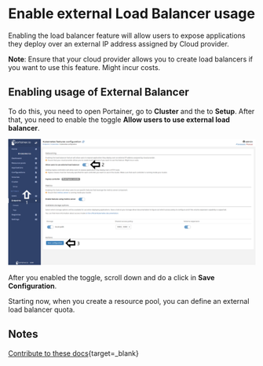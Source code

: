 # Enable external Load Balancer usage

Enabling the load balancer feature will allow users to expose applications they deploy over an external IP address assigned by Cloud provider.

<b>Note</b>: Ensure that your cloud provider allows you to create load balancers if you want to use this feature. Might incur costs.

## Enabling usage of External Balancer

To do this, you need to open Portainer, go to <b>Cluster</b> and the to <b>Setup</b>. After that, you need to enable the toggle <b>Allow users to use external load balancer</b>.

![namespace](assets/lb.png)

After you enabled the toggle, scroll down and do a click in <b>Save Configuration</b>.

Starting now, when you create a resource pool, you can define an external load balancer quota. 

## Notes

[Contribute to these docs](https://github.com/portainer/portainer-docs/blob/master/contributing.md){target=_blank}